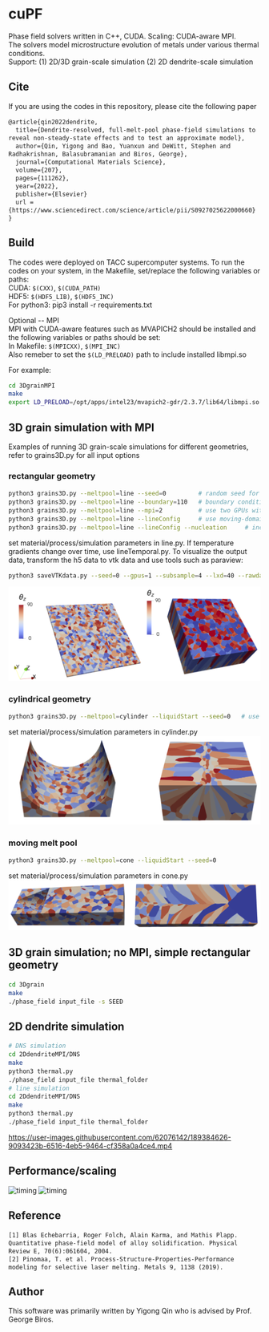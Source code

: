# cuPF
Phase field solvers written in C++, CUDA. Scaling: CUDA-aware MPI.   
The solvers model microstructure evolution of metals under various thermal conditions.  
Support: (1) 2D/3D grain-scale simulation (2) 2D dendrite-scale simulation  

## Cite

If you are using the codes in this repository, please cite the following paper
```
@article{qin2022dendrite,
  title={Dendrite-resolved, full-melt-pool phase-field simulations to reveal non-steady-state effects and to test an approximate model},
  author={Qin, Yigong and Bao, Yuanxun and DeWitt, Stephen and Radhakrishnan, Balasubramanian and Biros, George},
  journal={Computational Materials Science},
  volume={207},
  pages={111262},
  year={2022},
  publisher={Elsevier}
  url = {https://www.sciencedirect.com/science/article/pii/S0927025622000660}
}
```


## Build
The codes were deployed on TACC supercomputer systems. To run the codes on your system, in the Makefile, set/replace the following variables or paths:    
CUDA: `$(CXX)`, `$(CUDA_PATH)`   
HDF5: `$(HDF5_LIB)`, `$(HDF5_INC)`  
For python3: pip3 install -r requirements.txt 

Optional -- MPI  
MPI with CUDA-aware features such as MVAPICH2 should be installed and the following variables or paths should be set:    
In Makefile: `$(MPICXX)`, `$(MPI_INC)`  
Also remeber to set the `$(LD_PRELOAD)` path to include installed libmpi.so  

For example:
```sh
cd 3DgrainMPI
make
export LD_PRELOAD=/opt/apps/intel23/mvapich2-gdr/2.3.7/lib64/libmpi.so    # set/export environment variables for CUDA/MPI
```

## 3D grain simulation with MPI
Examples of running 3D grain-scale simulations for different geometries, refer to grains3D.py for all input options
### rectangular geometry
```sh
python3 grains3D.py --meltpool=line --seed=0         # random seed for the substrate microstructure
python3 grains3D.py --meltpool=line --boundary=110   # boundary condition for xyz axis. "1" for periodic, "0" for no-flux
python3 grains3D.py --meltpool=line --mpi=2          # use two GPUs with CUDA-aware MPI
python3 grains3D.py --meltpool=line --lineConfig     # use moving-domain technique to reduce the height 
python3 grains3D.py --meltpool=line --lineConfig --nucleation     # include nucleation in the simulation
```
set material/process/simulation parameters in line.py. If temperature gradients change over time, use lineTemporal.py. To visualize the output data, transform the h5 data to vtk data and use tools such as paraview:
```sh
python3 saveVTKdata.py --seed=0 --gpus=1 --subsample=4 --lxd=40 --rawdat_dir=../outputs/   # set gpus if using MPI, lxd is the domain width, rawdat_dir is the folder of h5 file
```
![Alt text](figures/line.png)

### cylindrical geometry
```sh
python3 grains3D.py --meltpool=cylinder --liquidStart --seed=0   # use --liquidStart; the initial condition is generated by random nucleation from pure liquid then clipped to the target initial geometry
```
set material/process/simulation parameters in cylinder.py
![Alt text](figures/cylinder.png)

###  moving melt pool
```sh
python3 grains3D.py --meltpool=cone --liquidStart --seed=0   
```
set material/process/simulation parameters in cone.py
![Alt text](figures/cone.png)

## 3D grain simulation; no MPI, simple rectangular geometry
```sh
cd 3Dgrain
make
./phase_field input_file -s SEED  
```

## 2D dendrite simulation  
```sh
# DNS simulation
cd 2DdendriteMPI/DNS
make
python3 thermal.py
./phase_field input_file thermal_folder
# line simulation
cd 2DdendriteMPI/DNS
make
python3 thermal.py
./phase_field input_file thermal_folder
```


https://user-images.githubusercontent.com/62076142/189384626-9093423b-6516-4eb5-9464-cf358a0a4ce4.mp4
     
## Performance/scaling
 
<img width="556" alt="timing" src="https://user-images.githubusercontent.com/62076142/119079589-00022f00-b9be-11eb-837f-288778b5244c.png">

<img width="556" alt="timing" src="https://user-images.githubusercontent.com/62076142/119079655-23c57500-b9be-11eb-844f-21b30837c56c.png">


## Reference
```
[1] Blas Echebarria, Roger Folch, Alain Karma, and Mathis Plapp. Quantitative phase-field model of alloy solidification. Physical Review E, 70(6):061604, 2004.
[2] Pinomaa, T. et al. Process-Structure-Properties-Performance modeling for selective laser melting. Metals 9, 1138 (2019).
```
## Author
This software was primarily written by Yigong Qin who is advised by Prof. George Biros.
